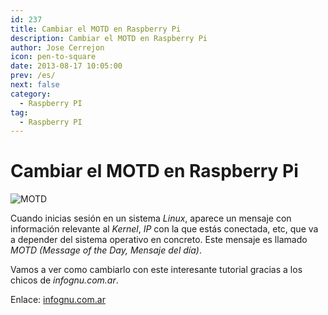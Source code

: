 ```yaml
---
id: 237
title: Cambiar el MOTD en Raspberry Pi
description: Cambiar el MOTD en Raspberry Pi
author: Jose Cerrejon
icon: pen-to-square
date: 2013-08-17 10:05:00
prev: /es/
next: false
category:
  - Raspberry PI
tag:
  - Raspberry PI
---
```


# Cambiar el MOTD en Raspberry Pi

![MOTD](/images/2013/08/motd.jpg)

Cuando inicias sesión en un sistema *Linux*, aparece un mensaje con información relevante al *Kernel*, *IP* con la que estás conectada, etc, que va a depender del sistema operativo en concreto. Este mensaje es llamado *MOTD (Message of the Day, Mensaje del día)*. 

Vamos a ver como cambiarlo con este interesante tutorial gracias a los chicos de *infognu.com.ar*.

Enlace: [infognu.com.ar](http://www.infognu.com.ar/2013/08/raspberry-pi-increible-motd.html)